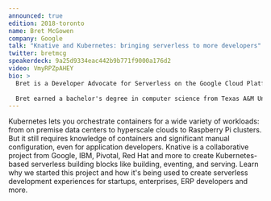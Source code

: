```yaml
---
announced: true
edition: 2018-toronto
name: Bret McGowen
company: Google
talk: "Knative and Kubernetes: bringing serverless to more developers"
twitter: bretmcg
speakerdeck: 9a25d9334eac442b9b771f9000a176d2
video: VmyRPZpAHEY
bio: > 
  Bret is a Developer Advocate for Serverless on the Google Cloud Platform team at Google, focusing on serverless products like Google Cloud Functions, App Engine, Firebase, machine learning APIs, and more. He's currently an aspiring Node.js developer. Prior to Google, Bret worked as a software engineer in the cloud industry at Rackspace. He's often on the running trail, volleyball court or kickball field.  
    
  Bret earned a bachelor's degree in computer science from Texas A&M University.
---
```


Kubernetes lets you orchestrate containers for a wide variety of workloads: from on premise data centers to hyperscale clouds to Raspberry Pi clusters. But it still requires knowledge of containers and significant manual configuration, even for application developers. Knative is a collaborative project from Google, IBM, Pivotal, Red Hat and more to create Kubernetes-based serverless building blocks like building, eventing, and serving. Learn why we started this project and how it's being used to create serverless development experiences for startups, enterprises, ERP developers and more.
